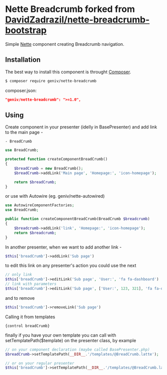 Nette Breadcrumb forked from [DavidZadrazil/nette-breadcrumb-bootstrap](https://github.com/DavidZadrazil/nette-breadcrumb-bootstrap)
===========================================

Simple [Nette](http://nette.org) component creating Breadcrumb navigation.


Installation
------------
The best way to install this component is throught [Composer](http://getcomposer.org/).

```sh
$ composer require geniv/nette-breadcrumb
```

composer.json:
```json
"geniv/nette-breadcrumb": ">=1.0",
```

Using
-----
Create component in your presenter (idelly in BasePresenter) and add link to the main page -

```neon
- BreadCrumb
```

```php
use BreadCrumb;

protected function createComponentBreadCrumb()
{
    $breadCrumb = new BreadCrumb();
    $breadCrumb->addLink('Main page', 'Homepage:', 'icon-homepage');

    return $breadCrumb;
}
```

or use with Autowire (eg. geniv/nette-autowired)

```php
use AutowireComponentFactories;
use BreadCrumb;

public function createComponentBreadCrumb(BreadCrumb $breadcrumb)
{
    $breadcrumb->addLink('link', 'Homepage:', 'icon-homepage');
    return $breadcrumb;
}
```

In another presenter, when we want to add another link -

```php
$this['breadCrumb']->addLink('Sub page')
```
to edit this link on any presenter's action you could use the next

```php
// only link
$this['breadCrumb']->editLink('Sub page', 'User:', 'fa fa-dashboard')
// link with parameters
$this['breadCrumb']->editLink('Sub page', ['User:', 123, 321], 'fa fa-dashboard')
```

and to remove
```php
$this['breadCrumb']->removeLink('Sub page')
```


Calling it from templates

```latte
{control breadCrumb}
```
finally if you have your own template you can call with setTemplatePath($template) on the presenter class, by example

```php
// on your component declaration (maybe called BasePresenter.php) 
$breadCrumb->setTemplatePath(__DIR__.'/templates/@BreadCrumb.latte');

// or on your regular presenter
$this['breadCrumb']->setTemplatePath(__DIR__.'/templates/@BreadCrumb.latte');
```
